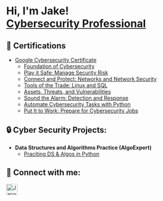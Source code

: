 
<h1>Hi, I'm Jake! <br/><a href="https://www.linkedin.com/in/joshmadakor/">Cybersecurity Professional</a>

<h2>📃 Certifications</h2>

- [Google Cybersecurity Certificate](https://www.coursera.org/account/accomplishments/specialization/certificate/TCVUUELKAAVX)
    - [Foundation of Cybersecurity](https://coursera-certificate-images.s3.amazonaws.com/NBFRTYXU9XV5)
    - [Play it Safe: Manage Security Risk](https://coursera-certificate-images.s3.amazonaws.com/3W2VG74BFE76)
    - [Connect and Protect: Networks and Network Security](https://www.coursera.org/account/accomplishments/certificate/37SZ62Y5NARC)
    - [Tools of the Trade: Linux and SQL](https://www.coursera.org/account/accomplishments/certificate/UHMG3Y646NED)
    - [Assets, Threats, and Vulnerabilities](https://www.coursera.org/account/accomplishments/certificate/PP83XB5X55MW)
    - [Sound the Alarm: Detection and Response](https://www.coursera.org/account/accomplishments/certificate/Z4M5N2WFPD5J)
    - [Automate Cybersecurity Tasks with Python](https://www.coursera.org/account/accomplishments/certificate/M8DLLKM234DS)
    - [Put It to Work: Prepare for Cybersecurity Jobs](https://www.coursera.org/account/accomplishments/certificate/ZJP4PFCNBS93)
 
<h2>🔒 Cyber Security Projects:</h2>

- <b>Data Structures and Algorithms Practice (AlgoExpert)</b>
  - [Praciting DS & Algos in Python](https://github.com/joshmadakor1/Algorithms-Practice)
  


<h2> 🤳 Connect with me:</h2>

[<img align="" alt="JacobKing | LinkedIn" width="30px" src="https://cdn.jsdelivr.net/npm/simple-icons@v3/icons/linkedin.svg" />][linkedin]

[linkedin]: https://www.linkedin.com/in/jacob-k-4a8396177/

<!--
**JacobDKing/JacobDKing** is a ✨ _special_ ✨ repository because its `README.md` (this file) appears on your GitHub profile.

Here are some ideas to get you started:

- 🔭 I’m currently working on ...
- 🌱 I’m currently learning ...
- 👯 I’m looking to collaborate on ...
- 🤔 I’m looking for help with ...
- 💬 Ask me about ...
- 📫 How to reach me: ...
- 😄 Pronouns: ...
- ⚡ Fun fact: ...
-->
